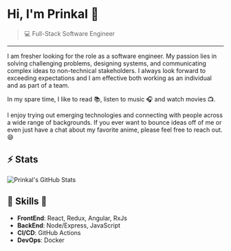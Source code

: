 # Hi, I'm Prinkal 👋

>  💻 Full-Stack Software Engineer 


---

I am fresher looking for the role as a software engineer.
My passion lies in solving challenging problems, designing systems, and communicating complex ideas to non-technical stakeholders.
I always look forward to exceeding expectations and I am effective both working as an individual and as part of a team.

In my spare time, I like to read :books:, listen to music :headphones: and watch movies :tv:.

I enjoy trying out emerging technologies and connecting with people across a wide range of backgrounds. 
If you ever want to bounce ideas off of me or even just have a chat about my favorite anime, please feel free to reach out. 😄

## ⚡ Stats
![Prinkal's GitHub Stats](https://github-readme-stats.vercel.app/api?username=Prinkal1&hide=["issues"]&show_icons=true)

##  🎉 Skills  🎉
- **FrontEnd**: React, Redux, Angular, RxJs
- **BackEnd**:  Node/Express, JavaScript
- **CI/CD**:  GitHub Actions
- **DevOps**: Docker


